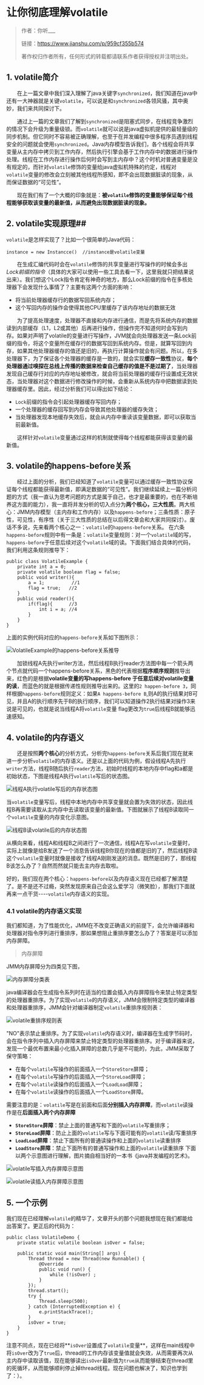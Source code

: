 # 让你彻底理解volatile #
> 作者：你听___
> 
> 链接：https://www.jianshu.com/p/959cf355b574
> 
> 著作权归作者所有，任何形式的转载都请联系作者获得授权并注明出处。

## 1. volatile简介 ##
&emsp;&emsp;在上一篇文章中我们深入理解了java关键字`synchronized`，我们知道在java中还有一大神器就是关键`volatile`，可以说是和`synchronized`各领风骚，其中奥妙，我们来共同探讨下。

&emsp;&emsp;通过上一篇的文章我们了解到`synchronized`是阻塞式同步，在线程竞争激烈的情况下会升级为重量级锁。而`volatile`就可以说是java虚拟机提供的最轻量级的同步机制。但它同时不容易被正确理解，也至于在并发编程中很多程序员遇到线程安全的问题就会使用`synchronized`。Java内存模型告诉我们，各个线程会将共享变量从主内存中拷贝到工作内存，然后执行引擎会基于工作内存中的数据进行操作处理。线程在工作内存进行操作后何时会写到主内存中？这个时机对普通变量是没有规定的，而针对`volatile`修饰的变量给java虚拟机特殊的约定，线程对`volatile`变量的修改会立刻被其他线程所感知，即不会出现数据脏读的现象，从而保证数据的“可见性”。

&emsp;&emsp;现在我们有了一个大概的印象就是：**被`volatile`修饰的变量能够保证每个线程能够获取该变量的最新值，从而避免出现数据脏读的现象。**
##  2. volatile实现原理##
`volatile`是怎样实现了？比如一个很简单的Java代码：

	instance = new Instancce()  //instance是volatile变量

&emsp;&emsp;在生成汇编代码时会在`volatile`修饰的共享变量进行写操作的时候会多出*Lock前缀的指令*（具体的大家可以使用一些工具去看一下，这里我就只把结果说出来）。我们想这个Lock指令肯定有神奇的地方，那么Lock前缀的指令在多核处理器下会发现什么事情了？主要有这两个方面的影响：

-	将当前处理器缓存行的数据写回系统内存；
-	这个写回内存的操作会使得其他CPU里缓存了该内存地址的数据无效

&emsp;&emsp;为了提高处理速度，处理器不直接和内存进行通信，而是先将系统内存的数据读到内部缓存（L1，L2或其他）后再进行操作，但操作完不知道何时会写到内存。如果对声明了volatile的变量进行写操作，JVM就会向处理器发送一条Lock前缀的指令，将这个变量所在缓存行的数据写回到系统内存。但是，就算写回到内存，如果其他处理器缓存的值还是旧的，再执行计算操作就会有问题。所以，在多处理器下，为了保证各个处理器的缓存是一致的，就会实现**缓存一致性**协议，**每个处理器通过嗅探在总线上传播的数据来检查自己缓存的值是不是过期了**，当处理器发现自己缓存行对应的内存地址被修改，就会将当前处理器的缓存行设置成无效状态，当处理器对这个数据进行修改操作的时候，会重新从系统内存中把数据读到处理器缓存里。因此，经过分析我们可以得出如下结论：

-	`Lock`前缀的指令会引起处理器缓存写回内存；
-	一个处理器的缓存回写到内存会导致其他处理器的缓存失效；
-	当处理器发现本地缓存失效后，就会从内存中重读该变量数据，即可以获取当前最新值。

&emsp;&emsp;这样针对`volatile`变量通过这样的机制就使得每个线程都能获得该变量的最新值。
## 3. volatile的happens-before关系 ##
&emsp;&emsp;经过上面的分析，我们已经知道了`volatile`变量可以通过缓存一致性协议保证每个线程都能获得最新值，即满足数据的“可见性”。我们继续延续上一篇分析问题的方式（我一直认为思考问题的方式是属于自己，也才是最重要的，也在不断培养这方面的能力），我一直将并发分析的切入点分为**两个核心，三大性质**。两大核心：JMM内存模型（主内存和工作内存）以及`happens-before`；三条性质：原子性，可见性，有序性（关于三大性质的总结在以后得文章会和大家共同探讨）。废话不多说，先来看两个核心之一：`volatile`的`happens-before`关系。
在六条`happens-before`规则中有一条是：`volatile`变量规则：对一个`volatile`域的写，`happens-before`于任意后续对这个`volatile`域的读。下面我们结合具体的代码，我们利用这条规则推导下：

	public class VolatileExample {
	    private int a = 0;
	    private volatile boolean flag = false;
	    public void writer(){
	        a = 1;          //1
	        flag = true;   //2
	    }
	    public void reader(){
	        if(flag){      //3
	            int i = a; //4
	        }
	    }
	}

上面的实例代码对应的`happens-before`关系如下图所示：

![VolatileExample的happens-before关系推导](https://raw.githubusercontent.com/MutualExclusion/solarcat/master/img-folder/VolatileExample的happens-before关系推导.png)

&emsp;&emsp;加锁线程A先执行writer方法，然后线程B执行reader方法图中每一个箭头两个节点就代码一个happens-before关系，黑色的代表根据**程序顺序规则**推导出来，红色的是根据**volatile变量的写happens-before 于任意后续对volatile变量的读**，而蓝色的就是根据传递性规则推导出来的。这里的`2 happen-before 3`，同样根据`happens-before`规则定义：如果`A happens-before B`,则A的执行结果对B可见，并且A的执行顺序先于B的执行顺序，我们可以知道操作2执行结果对操作3来说是可见的，也就是说当线程A将`volatile`变量 flag更改为`true`后线程B就能够迅速感知。
## 4. volatile的内存语义 ##
&emsp;&emsp;还是按照**两个核心**的分析方式，分析完`happens-before`关系后我们现在就来进一步分析`volatile`的内存语义。还是以上面的代码为例，假设线程A先执行`writer`方法，线程B随后执行`reader`方法，初始时线程的本地内存中flag和a都是初始状态，下图是线程A执行`volatile`写后的状态图。

![线程A执行volatile写后的内存状态图](https://raw.githubusercontent.com/MutualExclusion/solarcat/master/img-folder/线程A执行volatile写后的内存状态图.png)

当`volatile`变量写后，线程中本地内存中共享变量就会置为失效的状态，因此线程B再需要读取从主内存中去读取该变量的最新值。下图就展示了线程B读取同一个`volatile`变量的内存变化示意图。

![线程B读volatile后的内存状态图](https://raw.githubusercontent.com/MutualExclusion/solarcat/master/img-folder/线程B读volatile后的内存状态图.png)

从横向来看，线程A和线程B之间进行了一次通信，线程A在写`volatile`变量时，实际上就像是给B发送了一个消息告诉线程B你现在的值都是旧的了，然后线程B读这个`volatile`变量时就像是接收了线程A刚刚发送的消息。既然是旧的了，那线程B该怎么办了？自然而然就只能去主内存去取啦。

好的，我们现在两个核心：`happens-before`以及内存语义现在已经都了解清楚了。是不是还不过瘾，突然发现原来自己会这么爱学习（微笑脸），那我们下面就再来一点干货----`volatile`内存语义的实现。
### 4.1 volatile的内存语义实现 ###
我们都知道，为了性能优化，JMM在不改变正确语义的前提下，会允许编译器和处理器对指令序列进行重排序，那如果想阻止重排序要怎么办了？答案是可以添加内存屏障。

>内存屏障

JMM内存屏障分为四类见下图，

![内存屏障分类表](https://raw.githubusercontent.com/MutualExclusion/solarcat/master/img-folder/内存屏障分类表.png)

java编译器会在生成指令系列时在适当的位置会插入内存屏障指令来禁止特定类型的处理器重排序。为了实现`volatile`的内存语义，JMM会限制特定类型的编译器和处理器重排序，JMM会针对编译器制定`volatile`重排序规则表：

![volatile重排序规则表](https://raw.githubusercontent.com/MutualExclusion/solarcat/master/img-folder/volatile重排序规则表.png)

"NO"表示禁止重排序。为了实现`volatile`内存语义时，编译器在生成字节码时，会在指令序列中插入内存屏障来禁止特定类型的处理器重排序。对于编译器来说，发现一个最优布置来最小化插入屏障的总数几乎是不可能的，为此，JMM采取了保守策略：

-	在每个`volatile`写操作的前面插入一个`StoreStore`屏障；
-	在每个`volatile`写操作的后面插入一个`StoreLoad`屏障；
-	在每个`volatile`读操作的后面插入一个`LoadLoad`屏障；
-	在每个`volatile`读操作的后面插入一个`LoadStore`屏障。

需要注意的是：`volatile`写是在前面和后面**分别插入内存屏障**，而`volatile`读操作是在**后面插入两个内存屏障**
-	**`StoreStore`屏障**：禁止上面的普通写和下面的`volatile`写重排序；
-	**`StoreLoad`屏障**：防止上面的`volatile`写与下面可能有的`volatile`读/写重排序
-	**`LoadLoad`屏障**：禁止下面所有的普通读操作和上面的`volatile`读重排序
-	**`LoadStore`屏障**：禁止下面所有的普通写操作和上面的`volatile`读重排序
下面以两个示意图进行理解，图片摘自相当好的一本书《java并发编程的艺术》。

![volatile写插入内存屏障示意图](https://raw.githubusercontent.com/MutualExclusion/solarcat/master/img-folder/volatile写插入内存屏障示意图.png)

![volatile读插入内存屏障示意图](https://raw.githubusercontent.com/MutualExclusion/solarcat/master/img-folder/volatile读插入内存屏障示意图.png)

## 5. 一个示例 ##
我们现在已经理解`volatile`的精华了，文章开头的那个问题我想现在我们都能给出答案了。更正后的代码为：

	public class VolatileDemo {
	    private static volatile boolean isOver = false;
	
	    public static void main(String[] args) {
	        Thread thread = new Thread(new Runnable() {
	            @Override
	            public void run() {
	                while (!isOver) ;
	            }
	        });
	        thread.start();
	        try {
	            Thread.sleep(500);
	        } catch (InterruptedException e) {
	            e.printStackTrace();
	        }
	        isOver = true;
	    }
	}

注意不同点，现在已经将**`isOver`设置成了`volatile`变量**，这样在main线程中将`isOver`改为了`true`后，thread的工作内存该变量值就会失效，从而需要再次从主内存中读取该值，现在能够读出`isOver`最新值为`true`从而能够结束在thread里的死循环，从而能够顺利停止掉thread线程。现在问题也解决了，知识也学到了：）。